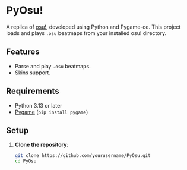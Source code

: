 # PyOsu!

A replica of [osu!](https://osu.ppy.sh/), developed using Python and Pygame-ce. This project loads and plays `.osu` beatmaps from your installed osu! directory.

## Features

- Parse and play `.osu` beatmaps.
- Skins support.

## Requirements

- Python 3.13 or later
- [Pygame](https://www.pygame.org/) (`pip install pygame`)

## Setup

1. **Clone the repository**:

   ```bash
   git clone https://github.com/yourusername/PyOsu.git
   cd PyOsu
